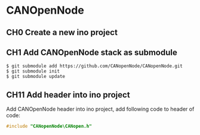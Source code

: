 # CANOpenNode

## CH0 Create a new ino project

## CH1 Add CANOpenNode stack as submodule

```
$ git submodule add https://github.com/CANopenNode/CANopenNode.git
$ git submodule init
$ git submodule update
```

## CH11 Add header into ino project

Add CANOpenNode header into ino project, add following code to header of code:

``` c++
#include "CANopenNode\CANopen.h"
```

##



